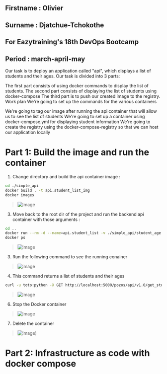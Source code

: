 ## Firstname : Olivier

## Surname : Djatchue-Tchokothe

## For Eazytraining's 18th DevOps Bootcamp

## Period : march-april-may

Our task is to deploy an application called "api", which displays a list of students and their ages. Our task is divided into 3 parts:

The first part consists of using docker commands to display the list of students.
The second part consists of displaying the list of students using docker-compose
The third part is to push our created image to the registry.
Work plan
We're going to set up the commands for the various containers

We're going to tag our image after running the api container that will allow us to see the list of students
We're going to set up a container using docker-compose.yml for displaying student information
We're going to create the registry using the docker-compose-registry so that we can host our application locally


# Part 1: Build the image and run the container

1) Change directory and build the api container image :
```bash
cd ./simple_api
docker build . -t api.student_list_img
docker images
```
>![image](https://github.com/user-attachments/assets/2f6b6222-c8d0-42b3-9d64-5e76f31260d1)

3) Move back to the root dir of the project and run the backend api container with those arguments :

```bash
cd ..
docker run --rm -d --name=api.student_list -v ./simple_api/student_age.json:/data/student_age.json api.student_list.img
docker ps
```
>![image](https://github.com/user-attachments/assets/0d159e2c-f4e8-4f60-aada-8dd58ec8d55c)

3) Run the following command to see the running conainer

>![image](https://github.com/user-attachments/assets/41c00b03-5f7a-404c-99ed-189d967ead12)

4. This command returns a list of students and their ages
```bash
curl -u toto:python -X GET http://localhost:5000/pozos/api/v1.0/get_student_ages
```
>![image](https://github.com/user-attachments/assets/366d0509-3ecd-4980-ac24-c293fcf4d76d)
6. Stop the Docker container
>![image](https://github.com/user-attachments/assets/0c9f438d-cb83-431f-8011-6d00ddb56670)
7. Delete the container
>![image](https://github.com/user-attachments/assets/f7ef8309-3c3c-49fe-adbe-1ea95369c2c2))
# Part 2: Infrastructure as code with docker compose

